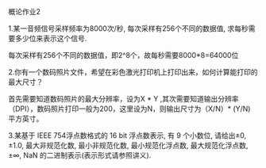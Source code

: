 概论作业2

1.某一音频信号采样频率为8000次/秒, 每次采样有256个不同的数据值, 求每秒需要多少位来表示这个信号. 

每次采样有256个不同的数据值，即2^8个，故每秒需要8000*8=64000位

2.你有一个数码照片文件，希望在彩色激光打印机上打印出来，如何计算能打印的最大尺寸？

首先需要知道数码照片的最大分辨率，设为X * Y ,其次需要知道输出分辨率（DPI），数码照片打印一般为200，这里设为N，则输出尺寸为（X/N）* (Y/N) 平方英寸。

3.某基于 IEEE 754浮点数格式的 16 bit 浮点数表示, 有 9 个小数位, 请给出±0, ±1.0, 最大非规范化数, 最小非规范化数, 最小规范化浮点数, 最大规范化浮点数,±∞, NaN 的二进制表示(表示形式请参照讲义).


